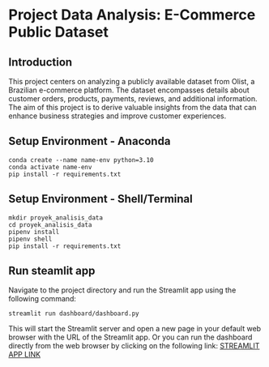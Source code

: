 # Project Data Analysis: E-Commerce Public Dataset
## Introduction 
This project centers on analyzing a publicly available dataset from Olist, a Brazilian e-commerce platform. The dataset encompasses details
about customer orders, products, payments, reviews, and additional information. The aim of this project is to derive valuable insights from 
the data that can enhance business strategies and improve customer experiences.
## Setup Environment - Anaconda
```
conda create --name name-env python=3.10
conda activate name-env
pip install -r requirements.txt
```

## Setup Environment - Shell/Terminal
```
mkdir proyek_analisis_data
cd proyek_analisis_data
pipenv install
pipenv shell
pip install -r requirements.txt
```

## Run steamlit app
Navigate to the project directory and run the Streamlit app using the following command:
```
streamlit run dashboard/dashboard.py
```
This will start the Streamlit server and open a new page in your default web browser with the URL of the Streamlit app.
Or you can run the dashboard directly from the web browser by clicking on the following link: [STREAMLIT APP LINK](https://e-commerce-performance-dashboard-haritsmz.streamlit.app/)


